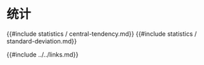 # 统计

{{#include statistics / central-tendency.md}} {{#include statistics / standard-deviation.md}}

{{#include ../../links.md}}
